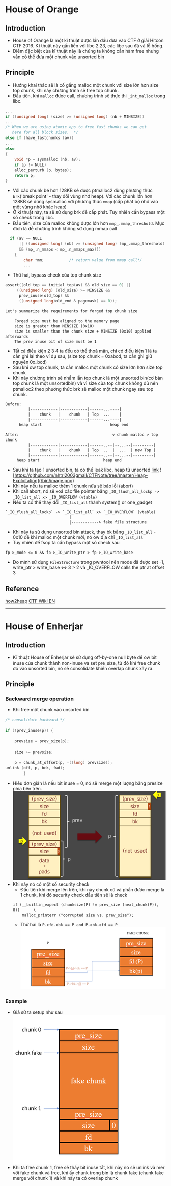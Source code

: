 # House of Orange

## Introduction

- House of Orange là một kĩ thuật được lần đầu đưa vào CTF ở giải Hitcon CTF 2016. Kĩ thuật này gắn liền với libc 2.23, các libc sau đã vá lỗ hổng.
- Điểm đặc biệt của kĩ thuật này là chúng ta không cần hàm free nhưng vẫn có thể đưa một chunk vào unsorted bin

## Principle

- Hướng khai thác sẽ là cố gắng malloc một chunk với size lớn hơn size top chunk, khi này chương trình sẽ free top chunk.
- Đầu tiên, khi `malloc` được call, chương trình sẽ thực thi `_int_malloc` trong libc.

```c
...
if ((unsigned long) (size) >= (unsigned long) (nb + MINSIZE))
...
/* When we are using atomic ops to free fast chunks we can get
   here for all block sizes.  */
else if (have_fastchunks (av))
...
else
{
    void *p = sysmalloc (nb, av);
    if (p != NULL)
    alloc_perturb (p, bytes);
    return p;
}
```

- Với các chunk bé hơn 128KB sẽ được ptmalloc2 dùng phương thức `brk`('break point' - thay đổi vùng nhớ heap). Với các chunk lớn hơn 128KB sẽ dùng sysmalloc với phương thức `mmap` (cấp phát bộ nhớ vào một vùng nhớ khác heap)
- Ở kĩ thuật này, ta sẽ sử dụng brk để cấp phát. Tuy nhiên cần bypass một số check trong libc.
- Đầu tiên, size của malloc không được lớn hơn `mmp_.mmap_threshold`. Mục đích là để chương trình không sử dụng mmap call

```c
  if (av == NULL
      || ((unsigned long) (nb) >= (unsigned long) (mp_.mmap_threshold)
	  && (mp_.n_mmaps < mp_.n_mmaps_max)))
    {
        char *mm;           /* return value from mmap call*/
        ...
```

- Thứ hai, bypass check của top chunk size

```c
assert((old_top == initial_top(av) && old_size == 0) ||
     ((unsigned long) (old_size) >= MINSIZE &&
      prev_inuse(old_top) &&
      ((unsigned long)old_end & pagemask) == 0));
```

```
Let's summarize the requirements for forged top chunk size

    Forged size must be aligned to the memory page
    size is greater than MINSIZE (0x10)
    size is smaller than the chunk size + MINSIZE (0x10) applied afterwards
    The prev inuse bit of size must be 1
```

- Tất cả điều kiện 2 3 4 ta đều có thể thoả mãn, chỉ có điều kiện 1 là ta cần ghi lại theo ví dụ sau, (size top chunk = 0xabcd, ta cần ghi giữ nguyên 0x_bcd)
- Sau khi ow top chunk, ta cần malloc một chunk có size lớn hơn size top chunk
- Khi này chương trình sẽ nhầm lẫn top chunk là một unsorted bin(cơ bản top chunk là một unsortedbin) và vì size của top chunk không đủ nên ptmalloc2 theo phương thức brk sẽ malloc một chunk ngay sau top chunk.

```
Before:
          |------------|------------|------...----|
          |    chunk   |    chunk   | Top  ...    |
          |------------|------------|------...----|
      heap start                              heap end

After:                                         v chunk malloc > top chunk
          |------------|------------|------..--|--...--|---------|
          |    chunk   |    chunk   | Top  ..  |  ...  | new Top |
          |------------|------------|------..--|--...--|---------|
     heap start                            heap end
```

- Sau khi ta tạo 1 unsorted bin, ta có thể leak libc, heap từ unsorted [link](https://github.com/nhtri2003gmail/CTFNote/tree/master/Heap-Exploitation)
  ![https://github.com/nhtri2003gmail/CTFNote/tree/master/Heap-Exploitation](/bin/image.png)
- Khi này nếu ta malloc thêm 1 chunk nữa sẽ báo lỗi (abort)
- Khi call abort, nó sẽ xoá các file pointer bằng `_IO_flush_all_lockp -> _IO_list_all x> _IO_OVERFLOW (vtable)`
- Nếu ta có thể thay đổi `_IO_list_all` thành system() or one_gadget

```
`_IO_flush_all_lockp` -> `_IO_list_all` x> `_IO_OVERFLOW` (vtable)
                            |
                            |------------> fake file structure

```

- Khi này ta sử dụng unsorted bin attack, thay bk bằng `_IO_list_all` - 0x10 để khi malloc một chunk mới, nó ow địa chỉ `_IO_list_all`
- Tuy nhiên để fsop ta cần bypass một số check sau

```
fp->_mode <= 0 && fp->_IO_write_ptr > fp->_IO_write_base
```

- Do mình sử dụng `FileStructure` trong pwntool nên mode đã được set -1, write_ptr > write_base <=> 3 > 2 và \_IO_OVERFLOW calls the ptr at offset 3

## Reference

[how2heap](https://github.com/shellphish/how2heap/blob/master/glibc_2.23/house_of_orange.c)
[CTF Wiki EN](https://ctf-wiki.mahaloz.re/pwn/linux/glibc-heap/house_of_orange/)

---

# House of Enherjar

## Introduction

- Kĩ thuật House of Enherjar sẽ sử dụng off-by-one null byte để ow bit inuse của chunk thành non-inuse và set pre_size, từ đó khi free chunk đó vào unsorted bin, nó sẽ consolidate khiến overlap chunk xảy ra.

## Principle

### Backward merge operation

- Khi free một chunk vào unsorted bin

```c
/* consolidate backward */

if (!prev_inuse(p)) {

    prevsize = prev_size(p);

    size += prevsize;

    p = chunk_at_offset(p, -((long) prevsize));
unlink (off, p, bck, fwd);
        }
```

- Hiểu đơn giản là nếu bit inuse = 0, nó sẽ merge một lượng bằng presize phía bên trên.
  ![Alt text](/bin/houseofEnherjar/image.png)
- Khi này nó có một số security check
  - Đầu tiên khi merge lên trên, khi này chunk cũ và phần được merge là 1 chunk, khi đó security check đầu tiên sẽ là check
  ```
  if (__builtin_expect (chunksize(P) != prev_size (next_chunk(P)), 0))      \
      malloc_printerr ("corrupted size vs. prev_size");
  ```
  - Thứ hai là `P->fd->bk == P and P->bk->fd == P`
    ![Alt text](/bin/houseofEnherjar/image-1.png)

### Example

- Giả sử ta setup như sau
  ![Alt text](/bin/houseofEnherjar/image-2.png)
- Khi ta free chunk 1, free sẽ thấy bit inuse tắt, khi này nó sẽ unlink và mer với fake chunk và free, khi ấy chunk trong bin là chunk fake (chunk fake merge với chunk 1) và khi này ta có overlap chunk
